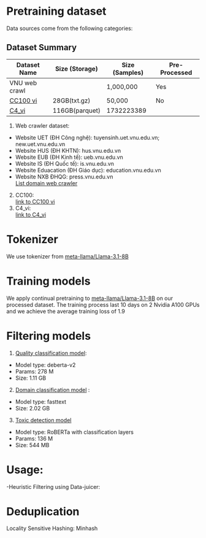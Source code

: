 # Pretraining dataset
Data sources come from the following categories:
## Dataset Summary

| Dataset Name | Size (Storage) | Size (Samples) | Pre-Processed |
|--------------|----------------|----------------|---------------|
| VNU web crawl     |          | 1,000,000      | Yes           |
|  [CC100 vi](https://huggingface.co/datasets/statmt/cc100)   | 28GB(txt.gz)         | 50,000         | No            |
| [C4_vi](https://huggingface.co/datasets/allenai/c4)    | 116GB(parquet)         |  1732223389       |            |

1. Web crawler dataset:  
- Website UET (ĐH Công nghệ): tuyensinh.uet.vnu.edu.vn; new.uet.vnu.edu.vn
- Website HUS (ĐH KHTN): hus.vnu.edu.vn
- Website EUB (ĐH Kinh tế): ueb.vnu.edu.vn
- Website IS (ĐH Quốc tế): is.vnu.edu.vn
- Website Eduacation (ĐH Giáo dục): education.vnu.edu.vn
- Website NXB ĐHQG: press.vnu.edu.vn   
[List domain web crawler](https://docs.google.com/spreadsheets/d/1zbkltkSPRm6f48Lb1Jo3Njq1-LrSd8H6/edit?gid=409337688#gid=409337688)  
2. CC100:  
[link to CC100 vi](https://huggingface.co/datasets/statmt/cc100)  
3. C4_vi:  
  [link to C4_vi](https://huggingface.co/datasets/allenai/c4)
# Tokenizer  
We use tokenizer from [meta-llama/Llama-3.1-8B](https://huggingface.co/meta-llama/Llama-3.1-8B)  
# Training models  
We apply continual pretraining to [meta-llama/Llama-3.1-8B](https://huggingface.co/meta-llama/Llama-3.1-8B) on our processed dataset. The training process last 10 days on 2 Nvidia A100 GPUs and we achieve the average training loss of 1.9
# Filtering models  
1. [Quality classification model](https://huggingface.co/zerostratos/quality_classification):  
- Model type: deberta-v2
- Params: 278 M
- Size: 1.11 GB
2. [Domain classification model](https://huggingface.co/nvidia/multilingual-domain-classifier) :
- Model type: fasttext
- Size: 2.02 GB
3. [Toxic detection model](https://huggingface.co/zerostratos/lstm)
- Model type: RoBERTa with classification layers
- Params: 136 M
- Size: 544 MB
# Usage:  
-Heuristic Filtering using Data-juicer:

# Deduplication
Locality Sensitive Hashing: Minhash
